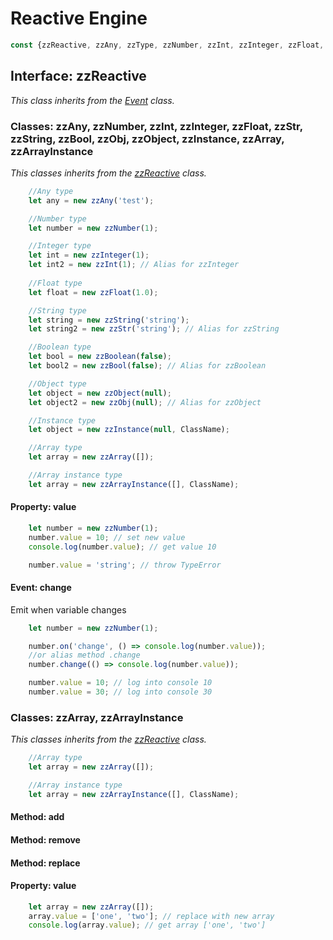 
# Reactive Engine

```javascript
const {zzReactive, zzAny, zzType, zzNumber, zzInt, zzInteger, zzFloat, zzStr, zzString, zzBool, zzObj, zzObject, zzInstance, zzFunction, zzStringConcat, zzArray, zzArrayFilter, zzModel} = require('lizzi');
```

## Interface: zzReactive
_This class inherits from the [Event](./Event.md#class-event) class._

### Classes: zzAny, zzNumber, zzInt, zzInteger, zzFloat, zzStr, zzString, zzBool, zzObj, zzObject, zzInstance, zzArray, zzArrayInstance
_This classes inherits from the [zzReactive](./Event.md#class-event) class._

```javascript
    //Any type
    let any = new zzAny('test');

    //Number type
    let number = new zzNumber(1);

    //Integer type
    let int = new zzInteger(1);
    let int2 = new zzInt(1); // Alias for zzInteger
    
    //Float type
    let float = new zzFloat(1.0);

    //String type
    let string = new zzString('string');
    let string2 = new zzStr('string'); // Alias for zzString

    //Boolean type
    let bool = new zzBoolean(false);
    let bool2 = new zzBool(false); // Alias for zzBoolean

    //Object type
    let object = new zzObject(null);
    let object2 = new zzObj(null); // Alias for zzObject

    //Instance type
    let object = new zzInstance(null, ClassName);

    //Array type
    let array = new zzArray([]);

    //Array instance type
    let array = new zzArrayInstance([], ClassName);
```
#### Property: value

```javascript
    let number = new zzNumber(1);
    number.value = 10; // set new value
    console.log(number.value); // get value 10

    number.value = 'string'; // throw TypeError
```

#### Event: change
Emit when variable changes

```javascript
    let number = new zzNumber(1);

    number.on('change', () => console.log(number.value));
    //or alias method .change
    number.change(() => console.log(number.value));

    number.value = 10; // log into console 10
    number.value = 30; // log into console 30
```

### Classes: zzArray, zzArrayInstance
_This classes inherits from the [zzReactive](./Event.md#class-event) class._

```javascript
    //Array type
    let array = new zzArray([]);

    //Array instance type
    let array = new zzArrayInstance([], ClassName);
```

#### Method: add
#### Method: remove
#### Method: replace

#### Property: value

```javascript
    let array = new zzArray([]);
    array.value = ['one', 'two']; // replace with new array
    console.log(array.value); // get array ['one', 'two']
```

